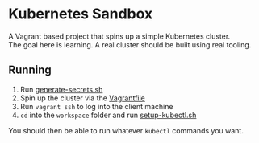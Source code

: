 Kubernetes Sandbox
==================
A Vagrant based project that spins up a simple Kubernetes cluster.<br />
The goal here is learning.  A real cluster should be built using real tooling.

Running
-------
1. Run [generate-secrets.sh](generate-secrets.sh)
2. Spin up the cluster via the [Vagrantfile](VagrantFile)
3. Run `vagrant ssh` to log into the client machine
4. `cd` into the `workspace` folder and run [setup-kubectl.sh](files/client-workspace/setup-kubectl.sh)

You should then be able to run whatever `kubectl` commands you want.
